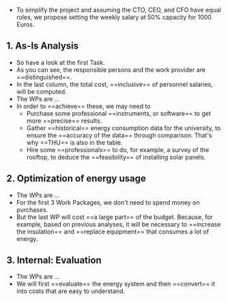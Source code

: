 - To simplify the project and assuming the CTO, CEO, and CFO have equal roles, we propose setting the weekly salary at 50% capacity for 1000 Euros. 


## 1. As-Is Analysis 
- So have a look at the first Task. 
- As you can see, the responsible persons and the work provider are ==distinguished==. 
- In the last column, the total cost, ==inclusive== of personnel salaries, will be computed. 
- The WPs are ... 
- In order to ==achieve== these, we may need to 
	- Purchase some professional ==instruments, or software== to get more ==precise== results. 
	- Gather ==historical== energy consumption data for the university, to ensure the ==accuracy of the data== through comparison. That's why ==THU== is also in the table. 
	- Hire some ==professionals== to do, for example, a survey of the rooftop, to deduce the ==feasibility== of installing solar panels. 

## 2. Optimization of energy usage 
- The WPs are ... 
- For the first 3 Work Packages, we don't need to spend money on purchases. 
- But the last WP will cost ==a large part== of the budget. Because, for example, based on previous analyses, it will be necessary to ==increase the insulation== and ==replace equipment== that consumes a lot of energy. 

## 3. Internal: Evaluation 
- The WPs are ... 
- We will first ==evaluate== the energy system and then ==convert== it into costs that are easy to understand. 

## 4. External: Evaluation 
- For external energy sources, the same principle applies. 